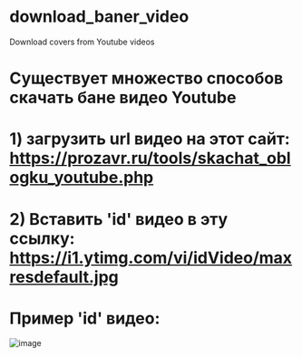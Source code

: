 # download_baner_video
Download covers from Youtube videos
# Существует множество способов скачать бане видео Youtube

# 1) загрузить url видео на этот сайт: https://prozavr.ru/tools/skachat_oblogku_youtube.php

# 2) Вставить 'id' видео в эту ссылку: https://i1.ytimg.com/vi/idVideo/maxresdefault.jpg
# Пример 'id' видео: 
![image](https://github.com/user-attachments/assets/a94e206f-21d8-4a24-ba3e-41a953119fb2)
